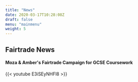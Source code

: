 ```yaml
---
title: "News"
date: 2020-03-17T10:28:08Z
draft: false
menu: "mainmenu"
weight: 5
---
```


## Fairtrade News

#### Moza & Amber's Fairtrade Campaign for GCSE Coursework

{{< youtube E3iSEyNHFl8 >}}
